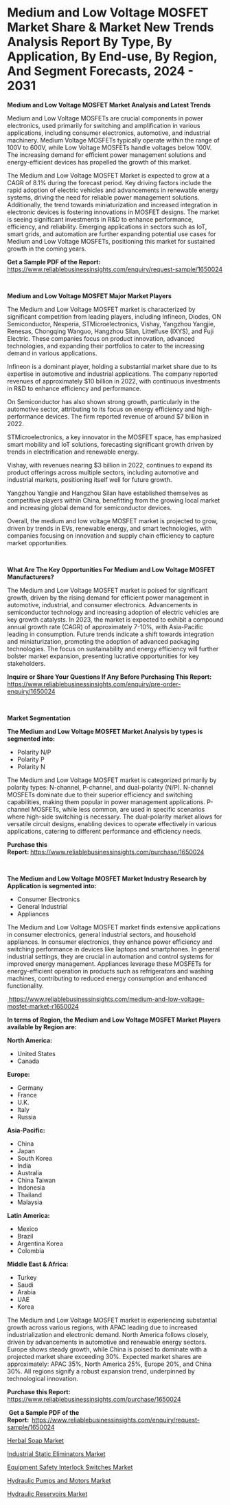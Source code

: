 <p><h1>Medium and Low Voltage MOSFET Market Share & Market New Trends Analysis Report By Type, By Application, By End-use, By Region, And Segment Forecasts, 2024 - 2031</h1></p><p><strong>Medium and Low Voltage MOSFET Market Analysis and Latest Trends</strong></p>
<p><p>Medium and Low Voltage MOSFETs are crucial components in power electronics, used primarily for switching and amplification in various applications, including consumer electronics, automotive, and industrial machinery. Medium Voltage MOSFETs typically operate within the range of 100V to 600V, while Low Voltage MOSFETs handle voltages below 100V. The increasing demand for efficient power management solutions and energy-efficient devices has propelled the growth of this market.</p><p>The Medium and Low Voltage MOSFET Market is expected to grow at a CAGR of 8.1% during the forecast period. Key driving factors include the rapid adoption of electric vehicles and advancements in renewable energy systems, driving the need for reliable power management solutions. Additionally, the trend towards miniaturization and increased integration in electronic devices is fostering innovations in MOSFET designs. The market is seeing significant investments in R&D to enhance performance, efficiency, and reliability. Emerging applications in sectors such as IoT, smart grids, and automation are further expanding potential use cases for Medium and Low Voltage MOSFETs, positioning this market for sustained growth in the coming years.</p></p>
<p><strong>Get a Sample PDF of the Report:&nbsp;</strong> <a href="https://www.reliablebusinessinsights.com/enquiry/request-sample/1650024?utm_campaign=97&utm_medium=2&utm_source=Github&utm_content=ia&utm_term=26092024&utm_id=medium-and-low-voltage-mosfet">https://www.reliablebusinessinsights.com/enquiry/request-sample/1650024</a></p>
<p>&nbsp;</p>
<p><strong>Medium and Low Voltage MOSFET Major Market Players</strong></p>
<p><p>The Medium and Low Voltage MOSFET market is characterized by significant competition from leading players, including Infineon, Diodes, ON Semiconductor, Nexperia, STMicroelectronics, Vishay, Yangzhou Yangjie, Renesas, Chongqing Wanguo, Hangzhou Silan, Littelfuse (IXYS), and Fuji Electric. These companies focus on product innovation, advanced technologies, and expanding their portfolios to cater to the increasing demand in various applications.</p><p>Infineon is a dominant player, holding a substantial market share due to its expertise in automotive and industrial applications. The company reported revenues of approximately $10 billion in 2022, with continuous investments in R&D to enhance efficiency and performance.</p><p>On Semiconductor has also shown strong growth, particularly in the automotive sector, attributing to its focus on energy efficiency and high-performance devices. The firm reported revenue of around $7 billion in 2022. </p><p>STMicroelectronics, a key innovator in the MOSFET space, has emphasized smart mobility and IoT solutions, forecasting significant growth driven by trends in electrification and renewable energy. </p><p>Vishay, with revenues nearing $3 billion in 2022, continues to expand its product offerings across multiple sectors, including automotive and industrial markets, positioning itself well for future growth.</p><p>Yangzhou Yangjie and Hangzhou Silan have established themselves as competitive players within China, benefitting from the growing local market and increasing global demand for semiconductor devices. </p><p>Overall, the medium and low voltage MOSFET market is projected to grow, driven by trends in EVs, renewable energy, and smart technologies, with companies focusing on innovation and supply chain efficiency to capture market opportunities.</p></p>
<p>&nbsp;</p>
<p><strong>What Are The Key Opportunities For Medium and Low Voltage MOSFET Manufacturers?</strong></p>
<p><p>The Medium and Low Voltage MOSFET market is poised for significant growth, driven by the rising demand for efficient power management in automotive, industrial, and consumer electronics. Advancements in semiconductor technology and increasing adoption of electric vehicles are key growth catalysts. In 2023, the market is expected to exhibit a compound annual growth rate (CAGR) of approximately 7-10%, with Asia-Pacific leading in consumption. Future trends indicate a shift towards integration and miniaturization, promoting the adoption of advanced packaging technologies. The focus on sustainability and energy efficiency will further bolster market expansion, presenting lucrative opportunities for key stakeholders.</p></p>
<p><strong>Inquire or Share Your Questions If Any Before Purchasing This Report:</strong> <a href="https://www.reliablebusinessinsights.com/enquiry/pre-order-enquiry/1650024?utm_campaign=97&utm_medium=2&utm_source=Github&utm_content=ia&utm_term=26092024&utm_id=medium-and-low-voltage-mosfet">https://www.reliablebusinessinsights.com/enquiry/pre-order-enquiry/1650024</a></p>
<p>&nbsp;</p>
<p><strong>Market Segmentation</strong></p>
<p><strong>The Medium and Low Voltage MOSFET Market Analysis by types is segmented into:</strong></p>
<p><ul><li>Polarity N/P</li><li>Polarity P</li><li>Polarity N</li></ul></p>
<p><p>The Medium and Low Voltage MOSFET market is categorized primarily by polarity types: N-channel, P-channel, and dual-polarity (N/P). N-channel MOSFETs dominate due to their superior efficiency and switching capabilities, making them popular in power management applications. P-channel MOSFETs, while less common, are used in specific scenarios where high-side switching is necessary. The dual-polarity market allows for versatile circuit designs, enabling devices to operate effectively in various applications, catering to different performance and efficiency needs.</p></p>
<p><strong>Purchase this Report:&nbsp;</strong><a href="https://www.reliablebusinessinsights.com/purchase/1650024?utm_campaign=97&utm_medium=2&utm_source=Github&utm_content=ia&utm_term=26092024&utm_id=medium-and-low-voltage-mosfet">https://www.reliablebusinessinsights.com/purchase/1650024</a></p>
<p>&nbsp;</p>
<p><strong>The Medium and Low Voltage MOSFET Market Industry Research by Application is segmented into:</strong></p>
<p><ul><li>Consumer Electronics</li><li>General Industrial</li><li>Appliances</li></ul></p>
<p><p>The Medium and Low Voltage MOSFET market finds extensive applications in consumer electronics, general industrial sectors, and household appliances. In consumer electronics, they enhance power efficiency and switching performance in devices like laptops and smartphones. In general industrial settings, they are crucial in automation and control systems for improved energy management. Appliances leverage these MOSFETs for energy-efficient operation in products such as refrigerators and washing machines, contributing to reduced energy consumption and enhanced functionality.</p></p>
<p><a href="https://www.reliablebusinessinsights.com/medium-and-low-voltage-mosfet-market-r1650024?utm_campaign=97&utm_medium=2&utm_source=Github&utm_content=ia&utm_term=26092024&utm_id=medium-and-low-voltage-mosfet">&nbsp;https://www.reliablebusinessinsights.com/medium-and-low-voltage-mosfet-market-r1650024</a></p>
<p><strong>In terms of Region, the Medium and Low Voltage MOSFET Market Players available by Region are:</strong></p>
<p>
    <p> <strong> North America: </strong>
        <ul>
            <li>United States</li>
            <li>Canada</li>
        </ul>
        </p> 
    <p> <strong> Europe: </strong>
        <ul>
            <li>Germany</li>
            <li>France</li>
            <li>U.K.</li>
            <li>Italy</li>
            <li>Russia</li>
        </ul>
        </p> 
    <p> <strong> Asia-Pacific: </strong>
        <ul>
            <li>China</li>
            <li>Japan</li>
            <li>South Korea</li>
            <li>India</li>
            <li>Australia</li>
            <li>China Taiwan</li>
            <li>Indonesia</li>
            <li>Thailand</li>
            <li>Malaysia</li>
        </ul>
        </p> 
    <p> <strong> Latin America: </strong>
        <ul>
            <li>Mexico</li>
            <li>Brazil</li>
            <li>Argentina Korea</li>
            <li>Colombia</li>
        </ul>
        </p> 
    <p> <strong> Middle East & Africa: </strong>
        <ul>
            <li>Turkey</li>
            <li>Saudi</li>
            <li>Arabia</li>
            <li>UAE</li>
            <li>Korea</li>
        </ul>
    </p>
    </p>
<p><p>The Medium and Low Voltage MOSFET market is experiencing substantial growth across various regions, with APAC leading due to increased industrialization and electronic demand. North America follows closely, driven by advancements in automotive and renewable energy sectors. Europe shows steady growth, while China is poised to dominate with a projected market share exceeding 30%. Expected market shares are approximately: APAC 35%, North America 25%, Europe 20%, and China 30%. All regions signify a robust expansion trend, underpinned by technological innovation.</p></p>
<p><strong>Purchase this Report: </strong><a href="https://www.reliablebusinessinsights.com/purchase/1650024?utm_campaign=97&utm_medium=2&utm_source=Github&utm_content=ia&utm_term=26092024&utm_id=medium-and-low-voltage-mosfet">https://www.reliablebusinessinsights.com/purchase/1650024</a></p>
<p>&nbsp;<strong>Get a Sample PDF of the Report:&nbsp;&nbsp;</strong><a href="https://www.reliablebusinessinsights.com/enquiry/request-sample/1650024?utm_campaign=97&utm_medium=2&utm_source=Github&utm_content=ia&utm_term=26092024&utm_id=medium-and-low-voltage-mosfet">https://www.reliablebusinessinsights.com/enquiry/request-sample/1650024</a></p>
<p><strong></strong></p>
<p><p><a href="https://issuu.com/reportprime-2/docs/herbal-soap-market-size-2030.pptx_81da65edf4d2dc?utm_campaign=97&utm_medium=2&utm_source=Github&utm_content=ia&utm_term=26092024&utm_id=medium-and-low-voltage-mosfet">Herbal Soap Market</a></p><p><a href="https://github.com/michaelhall412/Market-Research-Report-List-1/blob/main/industrial-static-eliminators-market.md?utm_campaign=97&utm_medium=2&utm_source=Github&utm_content=ia&utm_term=26092024&utm_id=medium-and-low-voltage-mosfet">Industrial Static Eliminators Market</a></p><p><a href="https://github.com/aiko92han/Market-Research-Report-List-1/blob/main/equipment-safety-interlock-switches-market.md?utm_campaign=97&utm_medium=2&utm_source=Github&utm_content=ia&utm_term=26092024&utm_id=medium-and-low-voltage-mosfet">Equipment Safety Interlock Switches Market</a></p><p><a href="https://www.linkedin.com/pulse/global-hydraulic-pumps-motors-industry-analysis-report-market-c7cuc?trackingId=akUkQiZqTdi86sO0%2FZMdEg%3D%3D&utm_campaign=97&utm_medium=2&utm_source=Github&utm_content=ia&utm_term=26092024&utm_id=medium-and-low-voltage-mosfet">Hydraulic Pumps and Motors Market</a></p><p><a href="https://www.linkedin.com/pulse/booming-hydraulic-reservoirs-market-sector-analysis-growth-mchrc?trackingId=BwgYDqVyRviYoJ2vMw15kA%3D%3D&utm_campaign=97&utm_medium=2&utm_source=Github&utm_content=ia&utm_term=26092024&utm_id=medium-and-low-voltage-mosfet">Hydraulic Reservoirs Market</a></p></p>
